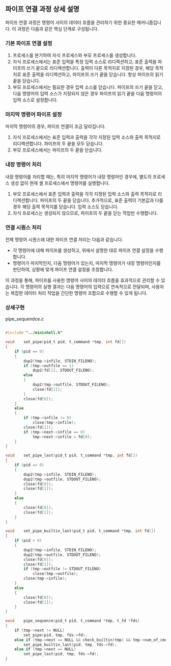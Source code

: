 ## 파이프 연결 과정 상세 설명

파이프 연결 과정은 명령어 사이의 데이터 흐름을 관리하기 위한 중요한 메커니즘입니다. 이 과정은 다음과 같은 핵심 단계로 구성됩니다.

### 기본 파이프 연결 설정

1. 프로세스를 분기하여 자식 프로세스와 부모 프로세스를 생성합니다.
2. 자식 프로세스에서는 표준 입력을 특정 입력 소스로 리디렉션하고, 표준 출력을 파이프의 쓰기 끝으로 리디렉션합니다. 출력이 다른 목적지로 지정된 경우, 해당 목적지로 표준 출력을 리디렉션하고, 파이프의 쓰기 끝을 닫습니다. 항상 파이프의 읽기 끝을 닫습니다.
3. 부모 프로세스에서는 필요한 경우 입력 소스를 닫습니다. 파이프의 쓰기 끝을 닫고, 다음 명령어의 입력 소스가 지정되지 않은 경우 파이프의 읽기 끝을 다음 명령어의 입력 소스로 설정합니다.

### 마지막 명령어 파이프 설정

마지막 명령어의 경우, 파이프 연결이 조금 달라집니다.

1. 자식 프로세스에서는 표준 입력과 출력을 각각 지정된 입력 소스와 출력 목적지로 리디렉션합니다. 파이프의 두 끝을 모두 닫습니다.
2. 부모 프로세스에서는 파이프의 두 끝을 닫습니다.

### 내장 명령어 처리

내장 명령어를 처리할 때는, 특히 마지막 명령어가 내장 명령어인 경우에, 별도의 프로세스 생성 없이 현재 셸 프로세스에서 명령어를 실행합니다.

1. 부모 프로세스에서 표준 입력과 출력을 각각 지정된 입력 소스와 출력 목적지로 리디렉션합니다. 파이프의 두 끝을 닫습니다. 추가적으로, 표준 출력이 기본값과 다를 경우 해당 출력 목적지를 닫습니다. 입력 소스도 닫습니다.
2. 자식 프로세스는 생성되지 않으므로, 파이프의 두 끝을 닫는 작업만 수행합니다.

### 연결 시퀀스 처리

전체 명령어 시퀀스에 대한 파이프 연결 처리는 다음과 같습니다.

- 각 명령어에 대해 파이프를 생성하고, 위에서 설명한 대로 파이프 연결 설정을 수행합니다.
- 명령어가 마지막인지, 다음 명령어가 있는지, 마지막 명령어가 내장 명령어인지를 판단하여, 상황에 맞게 파이프 연결 설정을 조정합니다.

이 과정을 통해, 파이프를 사용한 명령어 사이의 데이터 흐름을 효과적으로 관리할 수 있습니다. 각 명령어의 실행 결과는 다음 명령어의 입력으로 연속적으로 전달되며, 사용자는 복잡한 데이터 처리 작업을 간단한 명령어 조합으로 수행할 수 있게 됩니다.

### 상세구현
pipe_sequendce.c
```c

#include "../minishell.h"

void	set_pipe(pid_t pid, t_command *tmp, int fd[])
{
	if (pid == 0)
	{
		dup2(tmp->infile, STDIN_FILENO);
		if (tmp->outfile == 1)
			dup2(fd[1], STDOUT_FILENO);
		else
		{
			dup2(tmp->outfile, STDOUT_FILENO);
			close(fd[1]);
		}
		close(fd[0]);
	}
	else
	{
		if (tmp->infile != 0)
			close(tmp->infile);
		close(fd[1]);
		if (tmp->next->infile == 0)
			tmp->next->infile = fd[0];
	}
}

void	set_pipe_last(pid_t pid, t_command *tmp, int fd[])
{
	if (pid == 0)
	{
		dup2(tmp->infile, STDIN_FILENO);
		dup2(tmp->outfile, STDOUT_FILENO);
		close(fd[0]);
		close(fd[1]);
	}
	else
	{
		close(fd[0]);
		close(fd[1]);
	}
}

void	set_pipe_builtin_last(pid_t pid, t_command *tmp, int fd[])
{
	if (pid > 0)
	{
		dup2(tmp->infile, STDIN_FILENO);
		dup2(tmp->outfile, STDOUT_FILENO);
		close(fd[0]);
		close(fd[1]);
		if (tmp->outfile != STDOUT_FILENO)
			close(tmp->outfile);
		close(tmp->infile);
	}
	else
	{
		close(fd[0]);
		close(fd[1]);
	}
}

void	pipe_sequence(pid_t pid, t_command *tmp, t_fd *fds)
{
	if (tmp->next != NULL)
		set_pipe(pid, tmp, fds->fd);
	else if (tmp->next == NULL && check_builtin(tmp) && tmp->num_of_cmd == 0)
		set_pipe_builtin_last(pid, tmp, fds->fd);
	else if (tmp->next == NULL)
		set_pipe_last(pid, tmp, fds->fd);
}
```
